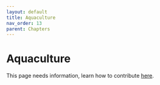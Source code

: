 ```yaml
---
layout: default
title: Aquaculture
nav_order: 13
parent: Chapters
---
```


# Aquaculture

This page needs information, learn how to contribute [here](https://openpermaculture.com/CONTRIBUTING.html).